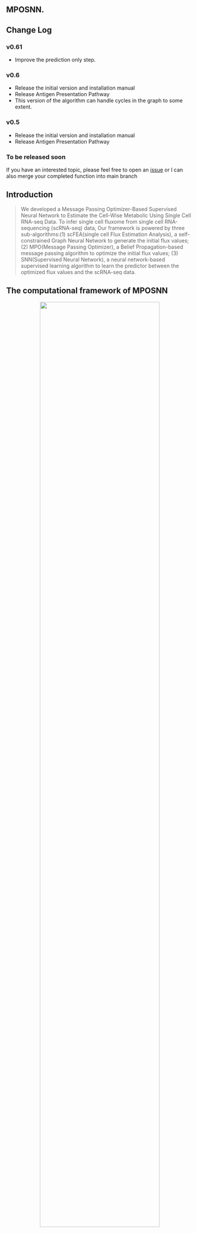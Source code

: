## MPOSNN.

## Change Log

### v0.61
- Improve the prediction only step.

### v0.6
- Release the initial version and installation manual
- Release Antigen Presentation Pathway
- This version of the algorithm can handle cycles in the graph to some extent.

### v0.5
- Release the initial version and installation manual
- Release Antigen Presentation Pathway


### To be released soon 
If you have an interested topic, please feel free to open an [issue](https://github.com/ptdang1001/MPOSNN/issues) or I can also merge your completed function into main branch

## Introduction

>We developed a Message Passing Optimizer-Based Supervised Neural Network to Estimate the Cell-Wise Metabolic Using Single Cell RNA-seq Data. To infer single cell fluxome from single cell RNA-sequencing (scRNA-seq) data, Our framework is powered by three sub-algorithms:(1) scFEA(single cell Flux Estimation Analysis), a self-constrained Graph Neural Network to generate the initial flux values; (2) MPO(Message Passing Optimizer), a Belief Propagation-based message passing algorithm to optimize the initial flux values; (3) SNN(Supervised Neural Network), a neural network-based supervised learning algorithm to learn the predictor between the optimized flux values and the scRNA-seq data.

## The computational framework of MPOSNN

<p align="center">
  <img width="80%" src="https://github.com/ptdang1001/MPOSNN/blob/main/inputs/tmp/MPOSNN.png">
</p>

## Results

To benchmark the method, we applied it to the following transcriptomics data. We applied the method to the bulk tissue RNA-seq data of a melanoma data set (GSE91061) collected from patients under anti-CTLA4 and ant-PD1 therapy. In total, we obtained 105 samples from the GSE91061 data set, including 48 PR, 34 SD, and 23 PD patients. We applied the method to this data to compute the sample-wise activity level of the 11 modules. Biologically, we expect the higher level of antigen presentation activity to be associated with a better response. We observed that module 8 (trimming of peptides) and module 11 (T cell level) are significantly associated with responsiveness. 

<p align="center">
  <img width="80%" src="https://github.com/ptdang1001/MPOSNN/blob/main/GSE91061_Results/GSE91061_Results.png">
</p>

We further adopted stepwise multi-variate logistic regression to identify the top variables and best model in predicting patients’ response to anti-CTLA4 and ant-PD1 therapy. We also included the total T cell level and cytotoxic CD8+ T cell level predicted by deconvolution analysis and MSI/MSS status predicted by gene expression data. The final selected model is
$$Response = M_8 + MSI status$$

, as detailed below. Our analysis suggested the activity level of trimming of peptides and MSI status are predictive of the outcome of immuno-therapy.

<p align="center">
  <img width="80%" src="https://github.com/ptdang1001/MPOSNN/blob/main/GSE91061_Results/GSE91061_analysis_results.png">
</p>


We further checked how M_8 level varies with respect to responsiveness, MSI status and treatment status. We identified that the level of M_8 is higher in RP and SD patients compared to PD patients in all groups. Interestingly, we found that the level of M_8 shows a significant difference between MSI and MSS patients only for the on-treatment group. Specifically, the PR and SD MSS on treatment patients have a significant increase of M_8 compared to (1) the PR patients MSS on treatment patients and (2) all PD and SD MSI on treatment patients. This observation suggests that increasing antigen presentation activity during anti-CTLA4/PD1 treatment may increase the response for MSS patients. This observation is explainable as the MSS patients who have less neoantigen may demand higher antigen presentations to enable a sufficient T cell recognition.

<p align="center">
  <img width="80%" src="https://github.com/ptdang1001/MPOSNN/blob/main/GSE91061_Results/GSE91061_boxplot.png">
</p>


## Requirements and Installation

MPOSNN is implemented by Python3. If you don't have python, please download [Anaconda](https://www.anaconda.com/download/#linux) with python 3 version.

- torch >= 1.13.1
- numpy >= 1.23.3
- pandas >= 1.4.4
- matplotlib >=3.6.2
- magic >= 2.0.4
- scikit-learn >= 1.1.1
- networkx >= 2.8.8
- pytorch-lightning >= 1.8.1

Download MPOSNN:
```
git clone https://github.com/ptdang1001/MPOSNN.git
```

Install requirements:
```
cd MPOSNN
conda install --file requirements
conda install pytorch torchvision -c pytorch
pip install --user magic-impute
```

## Usage

You can see the input arguments for MPOSNN by help option:
```
python src/main.py --help
usage: main.py [-h] [--input_dir INPUT_DIR] [--output_dir OUTPUT_DIR] [--geneExpression_file_name GENEEXPRESSION_FILE_NAME] [--compounds_modules_file_name COMPOUNDS_MODULES_FILE_NAME] [--modules_genes_file_name MODULES_GENES_FILE_NAME] [--n_epoch_all N_EPOCH_ALL]
               [--imbalance_loss_limit_all IMBALANCE_LOSS_LIMIT_ALL] [--save_predictions SAVE_PREDICTIONS] [--pca_components_selection PCA_COMPONENTS_SELECTION] [--do_imputation DO_IMPUTATION] [--experiment_name EXPERIMENT_NAME] [--module_source MODULE_SOURCE]
               [--load_checkpoints_dir LOAD_CHECKPOINTS_DIR] [--load_weights_folder LOAD_WEIGHTS_FOLDER] [--n_epoch_scfea N_EPOCH_SCFEA] [--n_epoch_mpo N_EPOCH_MPO] [--n_epoch_snn N_EPOCH_SNN] [--do_train_snn DO_TRAIN_SNN] [--n_train_batch_snn N_TRAIN_BATCH_SNN]
               [--do_predict_snn DO_PREDICT_SNN] [--output_grad_snn OUTPUT_GRAD_SNN]

MPOSNN: A Massage Passing Optimizer-Based Supervised Neural Network Model to Estimate Cell-Wise Metabolic Using Single Cell RNA-seq Data.

options:
  -h, --help            show this help message and exit
  --input_dir INPUT_DIR
                        The inputs directory.
  --output_dir OUTPUT_DIR
                        The outputs directory, you can find all outputs in this directory.
  --geneExpression_file_name GENEEXPRESSION_FILE_NAME
                        The scRNA-seq file name.
  --compounds_modules_file_name COMPOUNDS_MODULES_FILE_NAME
                        The table describes relationship between compounds and modules. Each row is an intermediate metabolite and each column is metabolic module. For human model, please use cmMat_171.csv which is default. All candidate stoichiometry matrices are provided in /data/
                        folder.
  --modules_genes_file_name MODULES_GENES_FILE_NAME
                        The json file contains genes for each module. We provide human and mouse two models in scFEA.
  --n_epoch_all N_EPOCH_ALL
                        The user defined early stop Epoch(the whole framework)
  --imbalance_loss_limit_all IMBALANCE_LOSS_LIMIT_ALL
                        The user defined early stop imbalance loss.
  --save_predictions SAVE_PREDICTIONS
                        Save results. 0=False, 1=True
  --pca_components_selection PCA_COMPONENTS_SELECTION
                        Apply PCA to reduce the dimension of features. 0=False, 1=True
  --do_imputation DO_IMPUTATION
                        Imputation on the input gene expression matrix. 0=False, 1=True
  --experiment_name EXPERIMENT_NAME
  --module_source MODULE_SOURCE
  --load_checkpoints_dir LOAD_CHECKPOINTS_DIR
  --load_weights_folder LOAD_WEIGHTS_FOLDER
  --n_epoch_scfea N_EPOCH_SCFEA
                        User defined Epoch for scFEA training.
  --n_epoch_mpo N_EPOCH_MPO
                        User defined Epoch for Message Passing Optimizer.
  --n_epoch_snn N_EPOCH_SNN
                        User defined Epoch for Supervised Neural Network training.
  --do_train_snn DO_TRAIN_SNN
                        Train the SNN model, 0=False, 1=True.
  --n_train_batch_snn N_TRAIN_BATCH_SNN
  --do_predict_snn DO_PREDICT_SNN
                        Predict the flux values via the trained SNN model, 0=False, 1=True. FYI: If you have already trained the SNN model, SNN saves the model automatically, then you can set --do_train_snn 0 and --do_predict_snn 1 to predict the flux values directly.
  --output_grad_snn OUTPUT_GRAD_SNN
                        Save the gradients on each gene.


```

## Inputs:

1. scRNA-seq data(rows:genes, columns:samples/cells)
2. Pathway data, Adjacency matrix, a factor graph
   - 1:="The parent node(reaction M_i) of a compound", 
   - -1:="The child node(reaction M_i) of a compound", 
   - 0:="No connection bewteen compound and reaction".  
   
   Please see the graph bellow, you can find it in the directory "inputs":
   <p align="center">
    <img width="80%" src="https://github.com/ptdang1001/MPOSNN/blob/main/inputs/tmp/Antigen_Presentation_pathway.png">
   </p>
   
   
   Please see the adjacency matrix bellow, you can find it in the directory "inputs":
   <p align="center">
    <img width="80%" src="https://github.com/ptdang1001/MPOSNN/blob/main/inputs/tmp/ANT2_compounds_modules_adj.png">
   </p>
   
3. Antigen Presentation Pathway reactions and the genes. Modules(Reactions) and contained genes, you can find it in the directory "inputs".

   Please see the json file sample bellow:
   <p align="center">
    <img width="80%" src="https://github.com/ptdang1001/MPOSNN/blob/main/inputs/tmp/ANT2_modules_genes.png">
   </p>

## Outputs:

You can find the results in the directory "outputs", please click [here](https://github.com/ptdang1001/MPOSNN/tree/Antigen_Presentation_Pathway/outputs) to see the output examples(Just for testing, no mearning):
1. "flux_scfea.csv", flux values from scFEA, rows:samples, columns:modules, each entry is a flux value.
  <p align="center">
    <img width="80%" src="https://github.com/ptdang1001/MPOSNN/blob/main/outputs/tmp/flux_scfea.png">
  </p>

2. "flux_snn.csv", flux values from SNN, rows:samples, columns:modules, each entry is a flux value.
  <p align="center">
    <img width="80%" src="https://github.com/ptdang1001/MPOSNN/blob/main/outputs/tmp/flux_snn.png">
  </p>
  
  
3. "flux_snn_grad.csv", the gradients, rows:genes, columns:samples, each value represents the partial derivative of the model with respect to the gene.
  <p align="center">
    <img width="80%" src="https://github.com/ptdang1001/MPOSNN/blob/main/outputs/tmp/flux_snn_grad.png">
  </p>

4. "Compounds_Modules_FactorGraph_original.png", the visiulization of Factor Graph.

5. "flux_scFEA_MPO_SNN_std_scale_imbalance.png", the analysis of predicted flux values.  
    - 5.1. "module wise std":= $\frac{ \sum std(Y_{:,j}^{predicted})}{n}$
    - 5.2. "all mean scale":= $\frac{\sum \sum Y_{i,j}^{predicted}}{M*N}$
    - 5.3. "sample wise imbalance loss":= $\frac{\sum ImbalanceLoss(Y_{i,:})}{M}$
    
    <p align="center">
      <img width="80%" src="https://github.com/ptdang1001/MPOSNN/blob/main/outputs/tmp/flux_scFEA_MPO_SNN_std_scale_imbalance.png">
    </p>



** Traning and Predicting example: **
```
# just copy your data into the directory "inputs"
# The algorithm saves the model weights automatically
# you can get the results in the directory "outputs"


#python src/main.py --geneExpression_file_name "your scRNA-seq data file name" --compounds_modules_file_name "your adj matrix file" --modules_genes_file_name "your modules and genes file" --module_source "your pathway name" --experiment_name "your experiment name"

python src/main.py --geneExpression_file_name TCGA.csv.gz --compounds_modules_file_name ANT2_compounds_modules.csv --modules_genes_file_name ANT2_modules_genes.json --module_source ANT2 --experiment_name FluxEstimation

```

** No Training, Predicting only example: **
```
# just copy your data into the directory "inputs"
# you have to train the model at least once befor this predicting only step. We don't offer default trained model. 
# you can get the results in the directory "outputs"

#python src/main.py --geneExpression_file_name "your scRNA-seq data file name" --modules_genes_file_name "your modules and genes file" --module_source "your pathway name" --experiment_name "your experiment name" --load_weights_folder "The folder name you got from the tranning step" --do_train_snn 0

python src/main.py --geneExpression_file_name TCGA.csv.gz --modules_genes_file_name ANT2_modules_genes.json --module_source ANT2 --experiment_name FluxEstimation --load_weights_folder TCGA_ANT2_FluxEstimation_00001 --do_train_snn 0


```

## Questions & Problems

If you have any questions or problems, please feel free to open a new issue [here](https://github.com/ptdang1001/MPOSNN/issues). We will fix the new issue ASAP.  For code questions, please contact Pengtao Dang.

- [Pengtao Dang](https://ptdang1001.github.io/)
(pdang@iu.edu)

For any other further questions or requests, please contact the Principle Investigator of BDRL lab.
- [Prof. Chi Zhang](https://zcslab.github.io/)
(czhang87@iu.edu)

PhD candidate at [Biomedical Data Research Lab (BDRL)](https://zcslab.github.io/) , Indiana University School of Medicine


## Reference

1. N. Alghamdi, W. Chang, P. Dang, X. Lu, C. Wan, Z. Huang, J. Wang, M. Fishel, S. Cao, C. Zhang. scFEA: A graph neural network model to estimate cell-wise metabolic using single cell RNA-seq data, under review at *Genome Research*, 2020.
